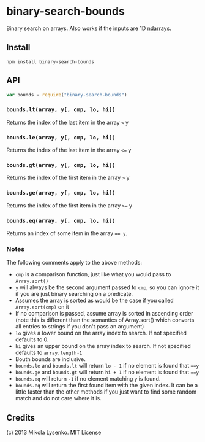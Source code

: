 binary-search-bounds
====================
Binary search on arrays.  Also works if the inputs are 1D [ndarrays](https://github.com/mikolalysenko/ndarray).

## Install
```
npm install binary-search-bounds
```

## API

```javascript
var bounds = require("binary-search-bounds")
```

### `bounds.lt(array, y[, cmp, lo, hi])`
Returns the index of the last item in the array `<` y

### `bounds.le(array, y[, cmp, lo, hi])`
Returns the index of the last item in the array `<=` y

### `bounds.gt(array, y[, cmp, lo, hi])`
Returns the index of the first item in the array `>` y

### `bounds.ge(array, y[, cmp, lo, hi])`
Returns the index of the first item in the array `>=` y

### `bounds.eq(array, y[, cmp, lo, hi])`
Returns an index of some item in the array `== y`.

### Notes

The following comments apply to the above methods:

* `cmp` is a comparison function, just like what you would pass to `Array.sort()`
* `y` will always be the second argument passed to `cmp`, so you can ignore it if you are just binary searching on a predicate.
* Assumes the array is sorted as would be the case if you called `Array.sort(cmp)` on it
* If no comparison is passed, assume array is sorted in ascending order (note this is different than the semantics of Array.sort() which converts all entries to strings if you don't pass an argument)
* `lo` gives a lower bound on the array index to search.  If not specified defaults to 0.
* `hi` gives an upper bound on the array index to search.  If not specified defaults to `array.length-1`
* Bouth bounds are inclusive.
* `bounds.le` and `bounds.lt` will return `lo - 1` if no element is found that `==y`
* `bounds.ge` and `bounds.gt` will return `hi + 1` if no element is found that `==y`
* `bounds.eq` will return `-1` if no element matching `y` is found.
* `bounds.eq` will return the first found item with the given index.  It can be a little faster than the other methods if you just want to find some random match and do not care where it is.

## Credits
(c) 2013 Mikola Lysenko. MIT License
